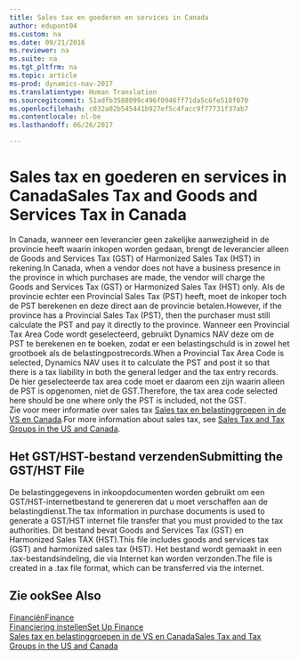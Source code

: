 ```yaml
---
title: Sales tax en goederen en services in Canada
author: edupont04
ms.custom: na
ms.date: 09/21/2016
ms.reviewer: na
ms.suite: na
ms.tgt_pltfrm: na
ms.topic: article
ms-prod: dynamics-nav-2017
ms.translationtype: Human Translation
ms.sourcegitcommit: 51adfb3588099c496f0946ff71da5c6fe518f070
ms.openlocfilehash: c032a02b545441b927ef5c4facc9f77731f37ab7
ms.contentlocale: nl-be
ms.lasthandoff: 06/26/2017

---
```


# <a name="sales-tax-and-goods-and-services-tax-in-canada"></a><span data-ttu-id="9fda8-102">Sales tax en goederen en services in Canada</span><span class="sxs-lookup"><span data-stu-id="9fda8-102">Sales Tax and Goods and Services Tax in Canada</span></span>
<span data-ttu-id="9fda8-103">In Canada, wanneer een leverancier geen zakelijke aanwezigheid in de provincie heeft waarin inkopen worden gedaan, brengt de leverancier alleen de Goods and Services Tax (GST) of Harmonized Sales Tax (HST) in rekening.</span><span class="sxs-lookup"><span data-stu-id="9fda8-103">In Canada, when a vendor does not have a business presence in the province in which purchases are made, the vendor will charge the Goods and Services Tax (GST) or Harmonized Sales Tax (HST) only.</span></span> <span data-ttu-id="9fda8-104">Als de provincie echter een Provincial Sales Tax (PST) heeft, moet de inkoper toch de PST berekenen en deze direct aan de provincie betalen.</span><span class="sxs-lookup"><span data-stu-id="9fda8-104">However, if the province has a Provincial Sales Tax (PST), then the purchaser must still calculate the PST and pay it directly to the province.</span></span> <span data-ttu-id="9fda8-105">Wanneer een Provincial Tax Area Code wordt geselecteerd, gebruikt Dynamics NAV deze om de PST te berekenen en te boeken, zodat er een belastingschuld is in zowel het grootboek als de belastingpostrecords.</span><span class="sxs-lookup"><span data-stu-id="9fda8-105">When a Provincial Tax Area Code is selected, Dynamics NAV uses it to calculate the PST and post it so that there is a tax liability in both the general ledger and the tax entry records.</span></span> <span data-ttu-id="9fda8-106">De hier geselecteerde tax area code moet er daarom een zijn waarin alleen de PST is opgenomen, niet de GST.</span><span class="sxs-lookup"><span data-stu-id="9fda8-106">Therefore, the tax area code selected here should be one where only the PST is included, not the GST.</span></span>  
<span data-ttu-id="9fda8-107">Zie voor meer informatie over sales tax [Sales tax en belastinggroepen in de VS en Canada](us-finance-setup-sales-tax.md).</span><span class="sxs-lookup"><span data-stu-id="9fda8-107">For more information about sales tax, see [Sales Tax and Tax Groups in the US and Canada](us-finance-setup-sales-tax.md).</span></span>  

## <a name="submitting-the-gsthst-file"></a><span data-ttu-id="9fda8-108">Het GST/HST-bestand verzenden</span><span class="sxs-lookup"><span data-stu-id="9fda8-108">Submitting the GST/HST File</span></span>
<span data-ttu-id="9fda8-109">De belastinggegevens in inkoopdocumenten worden gebruikt om een GST/HST-internetbestand te genereren dat u moet verschaffen aan de belastingdienst.</span><span class="sxs-lookup"><span data-stu-id="9fda8-109">The tax information in purchase documents is used to generate a GST/HST internet file transfer that you must  provided to the tax authorities.</span></span> <span data-ttu-id="9fda8-110">Dit bestand bevat Goods and Services Tax (GST) en Harmonized Sales TAX (HST).</span><span class="sxs-lookup"><span data-stu-id="9fda8-110">This file includes goods and services tax (GST) and harmonized sales tax (HST).</span></span> <span data-ttu-id="9fda8-111">Het bestand wordt gemaakt in een .tax-bestandsindeling, die via Internet kan worden verzonden.</span><span class="sxs-lookup"><span data-stu-id="9fda8-111">The file is created in a .tax file format, which can be transferred via the internet.</span></span>  

## <a name="see-also"></a><span data-ttu-id="9fda8-112">Zie ook</span><span class="sxs-lookup"><span data-stu-id="9fda8-112">See Also</span></span>
[<span data-ttu-id="9fda8-113">Financiën</span><span class="sxs-lookup"><span data-stu-id="9fda8-113">Finance</span></span>](finance-setup.md)  
[<span data-ttu-id="9fda8-114">Financiering instellen</span><span class="sxs-lookup"><span data-stu-id="9fda8-114">Set Up Finance</span></span>](finance-setup-setup-finance-setup.md)  
[<span data-ttu-id="9fda8-115">Sales tax en belastinggroepen in de VS en Canada</span><span class="sxs-lookup"><span data-stu-id="9fda8-115">Sales Tax and Tax Groups in the US and Canada</span></span>](us-finance-setup-sales-tax.md)

